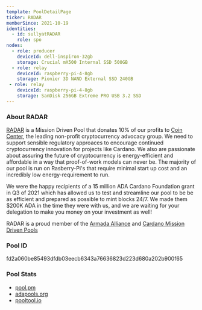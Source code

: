 ```yaml
---
template: PoolDetailPage
ticker: RADAR
memberSince: 2021-10-19
identities:
  - id: sullyatRADAR
    role: spo
nodes:
  - role: producer
    deviceId: dell-inspiron-32gb
    storage: Crucial mX500 Internal SSD 500GB
  - role: relay
    deviceId: raspberry-pi-4-8gb
    storage: Pionier 3D NAND External SSD 240GB
 - role: relay
    deviceId: raspberry-pi-4-8gb
    storage: SanDisk 256GB Extreme PRO USB 3.2 SSD  
---
```


### About RADAR
[RADAR](https://radarstakepool.org) is a Mission Driven Pool that donates 10% of our profits to [Coin Center](https://coincenter.org), the leading non-profit cryptocurrency advocacy group.  We need to support sensible regulatory approaces to encourage continued cryptocurrency innovation for projects like Cardano. We also are passionate about assuring the future of cryptocurrency is energy-efficient and affordable in a way that proof-of-work models can never be.  The majority of our pool is run on Rasberry-Pi's that require minimal start up cost and an incredibly low energy-requirement to run.

We were the happy recipients of a 15 million ADA Cardano Foundation grant in Q3 of 2021 which has allowed us to test and streamline our pool to be be as efficient and prepared as possible to mint blocks 24/7.  We made them $200K ADA in the time they were with us, and we are waiting for your delegation to make you money on your investment as well!  

RADAR is a proud member of the [Armada Alliance](https://armada-alliance.com/) and [Cardano Mission Driven Pools](https://www.missiondrivenpools.org/)

### Pool ID

fd2a060be85493dfdb03eecb6343a76636823d223d680a202b900f65

### Pool Stats

- [pool.pm](https://pool.pm/fd2a060be85493dfdb03eecb6343a76636823d223d680a202b900f65)
- [adapools.org](https://adapools.org/pool/fd2a060be85493dfdb03eecb6343a76636823d223d680a202b900f65)
- [pooltool.io](https://pooltool.io/pool/fd2a060be85493dfdb03eecb6343a76636823d223d680a202b900f65)

